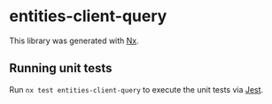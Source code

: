 # entities-client-query

This library was generated with [Nx](https://nx.dev).

## Running unit tests

Run `nx test entities-client-query` to execute the unit tests via [Jest](https://jestjs.io).
